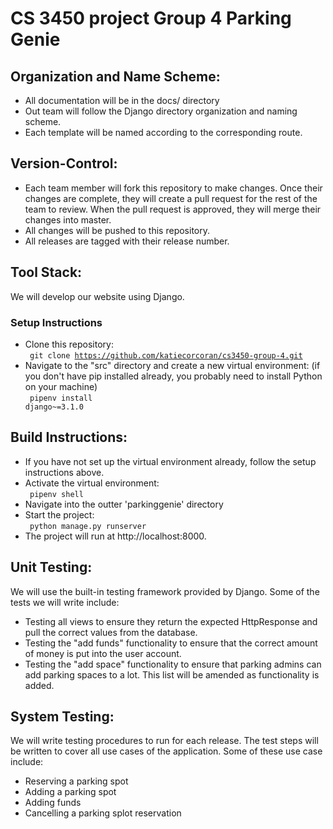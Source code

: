 # CS 3450 project Group 4 Parking Genie

## Organization and Name Scheme:
- All documentation will be in the docs/ directory
- Out team will follow the Django directory organization and naming scheme.
- Each template will be named according to the corresponding route.

## Version-Control:
- Each team member will fork this repository to make changes. Once their changes are complete, they will create a pull request for the rest of the team to review. When the pull request is approved, they will merge their changes into master.
- All changes will be pushed to this repository.
- All releases are tagged with their release number.

## Tool Stack:
We will develop our website using Django.
### Setup Instructions
- Clone this repository:<br>
<code> git clone https://github.com/katiecorcoran/cs3450-group-4.git </code>
- Navigate to the "src" directory and create a new virtual environment: (if you don't have pip installed already, you probably need to install Python on your machine)<br>
<code> pipenv install django~=3.1.0 </code>

## Build Instructions:
- If you have not set up the virtual environment already, follow the setup instructions above.
- Activate the virtual environment:<br>
<code> pipenv shell </code>
- Navigate into the outter 'parkinggenie' directory
- Start the project:<br>
<code> python manage.py runserver </code>
- The project will run at http://localhost:8000.

## Unit Testing:
We will use the built-in testing framework provided by Django.
Some of the tests we will write include:
- Testing all views to ensure they return the expected HttpResponse and pull the correct values from the database.
- Testing the "add funds" functionality to ensure that the correct amount of money is put into the user account.
- Testing the "add space" functionality to ensure that parking admins can add parking spaces to a lot.
This list will be amended as functionality is added.

## System Testing:
We will write testing procedures to run for each release.
The test steps will be written to cover all use cases of the application. Some of these use case include:
- Reserving a parking spot
- Adding a parking spot
- Adding funds
- Cancelling a parking splot reservation
